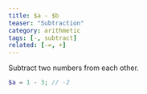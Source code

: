 ```yaml
---
title: $a - $b
teaser: "Subtraction"
category: arithmetic
tags: [-, subtract]
related: [-=, +]
---
```


Subtract two numbers from each other.

```php
$a = 1 - 3; // -2
```
